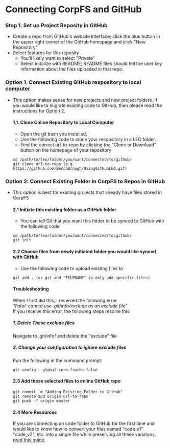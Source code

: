 # Connecting CorpFS and GitHub

### Step 1. Set up Project Reposity in GitHub
- Create a repo from GitHub's website interface; click the plus button in the upper right corner of the GitHub homepage and click "New Repository"
- Select features for this reposity 
  - You'll likely want to select "Private"
  - Select initalize with README; README files should tell the user key information about the files uploaded in that repo.

### Option 1. Connect Existing GitHub respository to local computer
- This option makes sense for new projects and new project folders. If you would like to migrate existing code to GitHub, then please read the instructions for Option 2. 

  #### 1.1. Clone Online Repository to Local Computer 
  - Open the git bash you installed; 
  - Use the following code to clone your respository in a LEO folder. 
  - Find the correct url-to-repo by clicking the "Clone or Download" button on the homepage of your repository
  ```
  cd /path/to/leo/folder/you/want/connected/to/github/
  git clone url-to-repo (e.g. https://github.com/BeccaBrough/UsingGitHubLEO.git)
  ```
### Option 2:  Connect Existing Folder in CorpFS to Repos in GitHub

- This option is best for existing projects that already have files stored in CorpFS 

  #### 2.1 Initiate this existing folder as a GitHub folder 
  - You can tell Git that you want this folder to be synced to GitHub with the following code 
  ```
  cd /path/to/leo/folder/you/want/connected/to/github/
  git init
  ```

  #### 2.2 Choose files from newly initiated folder you would like synced with GitHub
  - Use the following code to upload existing files to 
  ```
  git add . (or git add "FILENAME" to only add specific files)
  ```
     #### Troubleshooting
     When I first did this, I received the following error <br>
     *"Fatal: cannot use .git/info/exclude as an exclude file"*<br/> 
     If you receive this error, the following steps resolve this 
     ##### 1. Delete These exclude files 
     Navigate to .git/info/ and delete the "exclude" file 
     ##### 2. Change your configuration to ignore exclude files 
     Run the following in the command prompt: 
     ```
     git config --global core.fsache false 
     ```
  #### 2.3 Add these selected files to online GitHub repo
  ```
  git commit -m "Adding Existing Folder to GitHub"
  git remote add origin url-to-repo
  git push -f origin master 
  ```

  #### 2.4 More Resources 
  If you are connecting an code folder to GitHub for the first time and would like to know how to convert your files named "code_v1" "code_v2", etc. into a single file while preserving all these variatons, [read this guide](https://github.com/BeccaBrough/UsingGitHubLEO/blob/master/Content/3.UploadExistingVersionsToGitHub.md).

